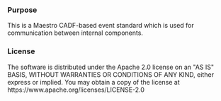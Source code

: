 <h3>Purpose</h3>
This is a Maestro CADF-based event standard which is used for communication between internal components.

<h3>License</h3>
The software is distributed under the Apache 2.0 license on an "AS IS" BASIS,
WITHOUT WARRANTIES OR CONDITIONS OF ANY KIND, either express or implied.
You may obtain a copy of the license at https://www.apache.org/licenses/LICENSE-2.0